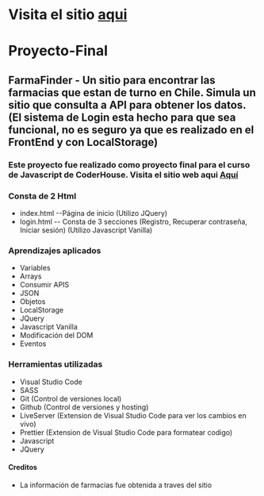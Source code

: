 # Visita el sitio [aqui](https://istvian.github.io/JS-Final/)

# Proyecto-Final
## FarmaFinder - Un sitio para encontrar las farmacias que estan de turno en Chile. Simula un sitio que consulta a API para obtener los datos. (El sistema de Login esta hecho para que sea funcional, no es seguro ya que es realizado en el FrontEnd y con LocalStorage)

### Este proyecto fue realizado como proyecto final para el curso de Javascript de CoderHouse. Visita el sitio web aqui [Aquí](https://istvian.github.io/JS-Final/)

### Consta de 2 Html
- index.html --Página de inicio (Utilizo JQuery)
- login.html -- Consta de 3 secciones (Registro, Recuperar contraseña, Iniciar sesión) (Utilizo Javascript Vanilla)

### Aprendizajes aplicados
- Variables
- Arrays
- Consumir APIS
- JSON
- Objetos
- LocalStorage
- JQuery
- Javascript Vanilla
- Modificación del DOM
- Eventos

### Herramientas utilizadas
- Visual Studio Code
- SASS
- Git (Control de versiones local)
- Github (Control de versiones y hosting)
- LiveServer (Extension de Visual Studio Code para ver los cambios en vivo)
- Prettier (Extension de Visual Studio Code para formatear codigo)
- Javascript
- JQuery

#### Creditos
- La información de farmacias fue obtenida a traves del sitio 

